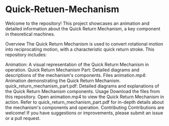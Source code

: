 # Quick-Retuen-Mechanism
Welcome to the repository! This project showcases an animation and detailed information about the Quick Return Mechanism, a key component in theoretical machines.

Overview
The Quick Return Mechanism is used to convert rotational motion into reciprocating motion, with a characteristic quick return stroke. This repository includes:

Animation: A visual representation of the Quick Return Mechanism in operation.
Quick Return Mechanism Part: Detailed diagrams and descriptions of the mechanism's components.
Files
animation.mp4: Animation demonstrating the Quick Return Mechanism.
quick_return_mechanism_part.pdf: Detailed diagrams and explanations of the Quick Return Mechanism components.
Usage
Download the files from this repository.
Open animation.mp4 to view the Quick Return Mechanism in action.
Refer to quick_return_mechanism_part.pdf for in-depth details about the mechanism's components and operation.
Contributing
Contributions are welcome! If you have suggestions or improvements, please submit an issue or a pull request.
